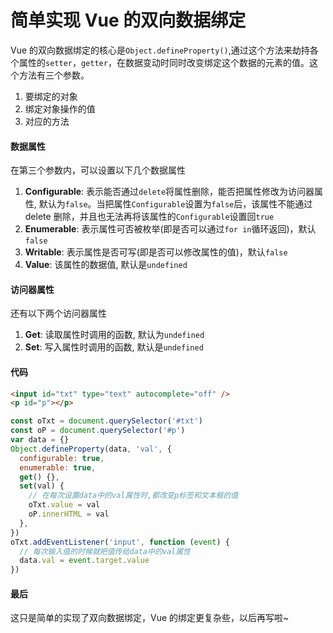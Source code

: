 # 简单实现 Vue 的双向数据绑定

Vue 的双向数据绑定的核心是`Object.defineProperty()`,通过这个方法来劫持各个属性的`setter`，`getter`，在数据变动时同时改变绑定这个数据的元素的值。这个方法有三个参数。

1. 要绑定的对象
2. 绑定对象操作的值
3. 对应的方法

#### 数据属性

在第三个参数内，可以设置以下几个数据属性

1. **Configurable**: 表示能否通过`delete`将属性删除，能否把属性修改为访问器属性, 默认为`false`。当把属性`Configurable`设置为`false`后，该属性不能通过 delete 删除，并且也无法再将该属性的`Configurable`设置回`true`
2. **Enumerable**: 表示属性可否被枚举(即是否可以通过`for in`循环返回)，默认`false`
3. **Writable**: 表示属性是否可写(即是否可以修改属性的值)，默认`false`
4. **Value**: 该属性的数据值, 默认是`undefined`

#### 访问器属性

还有以下两个访问器属性

1. **Get**: 读取属性时调用的函数, 默认为`undefined`
2. **Set**: 写入属性时调用的函数, 默认是`undefined`

#### 代码

```html
<input id="txt" type="text" autocomplete="off" />
<p id="p"></p>
```

```js
const oTxt = document.querySelector('#txt')
const oP = document.querySelector('#p')
var data = {}
Object.defineProperty(data, 'val', {
  configurable: true,
  enumerable: true,
  get() {},
  set(val) {
    // 在每次设置data中的val属性时,都改变p标签和文本框的值
    oTxt.value = val
    oP.innerHTML = val
  },
})
oTxt.addEventListener('input', function (event) {
  // 每次输入值的时候就把值传给data中的val属性
  data.val = event.target.value
})
```

<!-- #### 实现 -->

<!-- <input id="txt" type="text" autocomplete="off" placeholder="在这输入试试">

<p id="p"></p>

<script>
const oTxt = document.querySelector('#txt');
			const oP = document.querySelector('#p')
			var data = {}
			Object.defineProperty(data,'val',{
				configurable: true,// 是否可配置
				enumerable: true,// 是否可枚举
				get(){},
				set(val){
					// 在每次设置data中的val属性时,都改变p标签和文本框的值
					oTxt.value = val;
					oP.innerHTML = val;
				}
			})
			oTxt.addEventListener('input', function(event){
				// 每次输入值的时候就把值传给data中的val属性
				data.val = event.target.value
			})
</script> -->

#### 最后

这只是简单的实现了双向数据绑定，Vue 的绑定更复杂些，以后再写啦~
